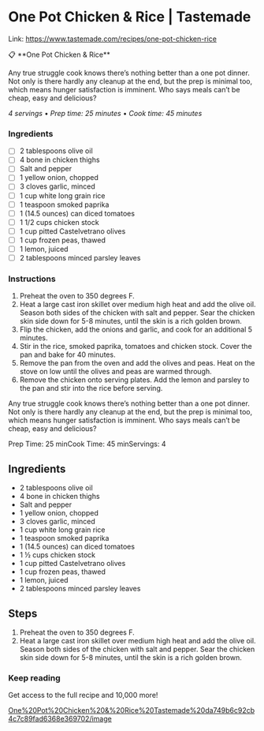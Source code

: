 # One Pot Chicken & Rice | Tastemade

Link: https://www.tastemade.com/recipes/one-pot-chicken-rice

<aside>
📋 **One Pot Chicken & Rice**

Any true struggle cook knows there’s nothing better than a one pot dinner. Not only is there hardly any cleanup at the end, but the prep is minimal too, which means hunger satisfaction is imminent. Who says meals can’t be cheap, easy and delicious?

*4 servings* • *Prep time: 25 minutes* • *Cook time: 45 minutes*

### Ingredients

- [ ]  2 tablespoons olive oil
- [ ]  4 bone in chicken thighs
- [ ]  Salt and pepper
- [ ]  1 yellow onion, chopped
- [ ]  3 cloves garlic, minced
- [ ]  1 cup white long grain rice
- [ ]  1 teaspoon smoked paprika
- [ ]  1 (14.5 ounces) can diced tomatoes
- [ ]  1 1/2 cups chicken stock
- [ ]  1 cup pitted Castelvetrano olives
- [ ]  1 cup frozen peas, thawed
- [ ]  1 lemon, juiced
- [ ]  2 tablespoons minced parsley leaves

### Instructions

1. Preheat the oven to 350 degrees F.
2. Heat a large cast iron skillet over medium high heat and add the olive oil. Season both sides of the chicken with salt and pepper. Sear the chicken skin side down for 5-8 minutes, until the skin is a rich golden brown.
3. Flip the chicken, add the onions and garlic, and cook for an additional 5 minutes.
4. Stir in the rice, smoked paprika, tomatoes and chicken stock. Cover the pan and bake for 40 minutes.
5. Remove the pan from the oven and add the olives and peas. Heat on the stove on low until the olives and peas are warmed through.
6. Remove the chicken onto serving plates. Add the lemon and parsley to the pan and stir into the rice before serving.
</aside>

Any true struggle cook knows there’s nothing better than a one pot dinner. Not only is there hardly any cleanup at the end, but the prep is minimal too, which means hunger satisfaction is imminent. Who says meals can’t be cheap, easy and delicious?

Prep Time: 25 minCook Time: 45 minServings: 4

## Ingredients

- 2 tablespoons olive oil
- 4 bone in chicken thighs
- Salt and pepper
- 1 yellow onion, chopped
- 3 cloves garlic, minced
- 1 cup white long grain rice
- 1 teaspoon smoked paprika
- 1 (14.5 ounces) can diced tomatoes
- 1 ½ cups chicken stock
- 1 cup pitted Castelvetrano olives
- 1 cup frozen peas, thawed
- 1 lemon, juiced
- 2 tablespoons minced parsley leaves

## Steps

1. Preheat the oven to 350 degrees F.
2. Heat a large cast iron skillet over medium high heat and add the olive oil. Season both sides of the chicken with salt and pepper. Sear the chicken skin side down for 5-8 minutes, until the skin is a rich golden brown.

### Keep reading

Get access to the full recipe and 10,000 more!

[One%20Pot%20Chicken%20&%20Rice%20Tastemade%20da749b6c92cb4c7c89fad6368e369702/image](One%20Pot%20Chicken%20&%20Rice%20Tastemade%20da749b6c92cb4c7c89fad6368e369702/image)